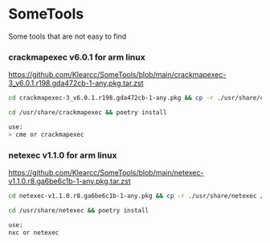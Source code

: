 # SomeTools
Some tools that are not easy to find

### crackmapexec v6.0.1 for arm linux
https://github.com/Klearcc/SomeTools/blob/main/crackmapexec-3_v6.0.1.r198.gda472cb-1-any.pkg.tar.zst
```bash
cd crackmapexec-3_v6.0.1.r198.gda472cb-1-any.pkg && cp -r ./usr/share/crackmapexec /usr/share && cp ./usr/bin/* /usr/bin

cd /usr/share/crackmapexec && poetry install

use:
> cme or crackmapexec
```
### netexec v1.1.0 for arm linux
https://github.com/Klearcc/SomeTools/blob/main/netexec-v1.1.0.r8.ga6be6c1b-1-any.pkg.tar.zst
```bash
cd netexec-v1.1.0.r8.ga6be6c1b-1-any.pkg && cp -r ./usr/share/netexec /usr/share/ && cp ./usr/bin/* /usr/bin

cd /usr/share/netexec && poetry install

use:
nxc or netexec
```
